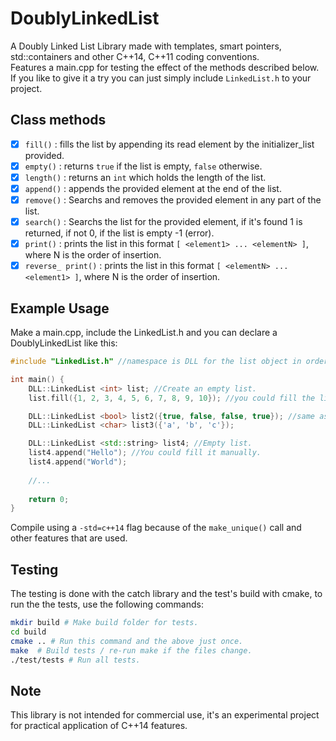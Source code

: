 # DoublyLinkedList
A Doubly Linked List Library made with templates, smart pointers, std::containers and other C++14, C++11 coding conventions.  
Features a main.cpp for testing the effect of the methods described below.  
If you like to give it a try you can just simply include `LinkedList.h` to your project.  

## Class methods  
- [x] `fill()`   : fills the list by appending its read element by the initializer_list provided.  
- [x] `empty()`  : returns `true` if the list is empty, `false` otherwise.  
- [x] `length()` : returns an `int` which holds the length of the list.  
- [x] `append()` : appends the provided element at the end of the list.  
- [x] `remove()` : Searchs and removes the provided element in any part of the list.  
- [x] `search()` : Searchs the list for the provided element, if it's found 1 is returned, if not 0, if the list is empty -1 (error).  
- [x] `print()`  : prints the list in this format `[ <element1> ... <elementN> ]`, where N is the order of insertion.  
- [x] `reverse_ print()`  : prints the list in this format `[ <elementN> ... <element1> ]`, where N is the order of insertion.  

## Example Usage
Make a main.cpp, include the LinkedList.h and you can declare a DoublyLinkedList like this:  
```cpp
#include "LinkedList.h" //namespace is DLL for the list object in order to avoid conflict with other common implementations.

int main() {
    DLL::LinkedList <int> list; //Create an empty list.
    list.fill({1, 2, 3, 4, 5, 6, 7, 8, 9, 10}); //you could fill the list by appending iteratively.

    DLL::LinkedList <bool> list2({true, false, false, true}); //same as filling list but with a constructor.
    DLL::LinkedList <char> list3({'a', 'b', 'c'});

    DLL::LinkedList <std::string> list4; //Empty list.
    list4.append("Hello"); //You could fill it manually.
    list4.append("World");
    
    //...
    
    return 0;
}
```
Compile using a `-std=c++14` flag because of the `make_unique()` call and other features that are used.

## Testing  
The testing is done with the catch library and the test's build with cmake, to run the the tests, use the following commands:
```bash
mkdir build # Make build folder for tests.
cd build
cmake .. # Run this command and the above just once.
make  # Build tests / re-run make if the files change.
./test/tests # Run all tests.

```
## Note  
This library is not intended for commercial use, it's an experimental project for practical application of C++14 features.
